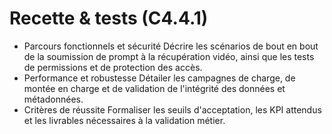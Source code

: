 # Recette & tests (C4.4.1)

- Parcours fonctionnels et sécurité
  Décrire les scénarios de bout en bout de la soumission de prompt à la récupération vidéo, ainsi que les tests de permissions et de protection des accès.
- Performance et robustesse
  Détailer les campagnes de charge, de montée en charge et de validation de l'intégrité des données et métadonnées.
- Critères de réussite
  Formaliser les seuils d'acceptation, les KPI attendus et les livrables nécessaires à la validation métier.
